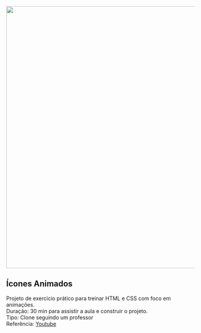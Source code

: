 <div align="center">
<img src="https://user-images.githubusercontent.com/95384670/210498600-72cdc70f-2afd-4c0c-9d95-4fb7205f09ed.gif" width="700px height="auto" />
</div>

<div>
<h2> Ícones Animados </h2>
<p> 
Projeto de exercício prático para treinar HTML e CSS com foco em animações.  <br>
Duração: 30 min para assistir a aula e construir o projeto. <br>
Tipo: Clone seguindo um professor <br>
Referência: <a href="https://www.youtube.com/watch?v=vYrfiRMHhU0&list=PLBvWSuESjzwJ94qzpngxxvbc-qZK9f2Mj&index=6"> Youtube </a>
</p>
</div>
